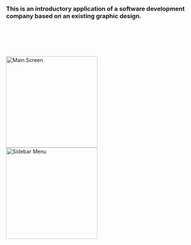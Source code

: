 <h3 style="margin-bottom: 100px">This is an introductory application of a software development company based on an existing graphic design.</h3>



<img src="https://i.imgur.com/zlwMjQT.jpeg" width="250" title="Main Screen" style="display: block;">
<img src="https://i.imgur.com/YPR8roD.jpeg" width="250" title="Sidebar Menu" style="display: block;">
